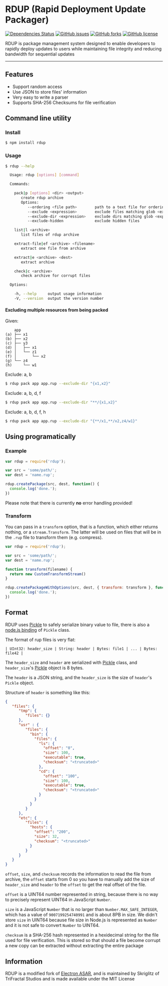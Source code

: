 # RDUP (Rapid Deployment Update Packager)

[![Dependencies Status](https://david-dm.org/Skriglitz/rdup/status.png)](https://david-dm.org/Skriglitz/rdup)
[![GitHub issues](https://img.shields.io/github/issues/Skriglitz/rdup.svg)](https://github.com/Skriglitz/rdup/issues)
[![GitHub forks](https://img.shields.io/github/forks/Skriglitz/rdup.svg)](https://github.com/Skriglitz/rdup/network)
[![GitHub license](https://img.shields.io/github/license/Skriglitz/rdup.svg)](https://github.com/Skriglitz/rdup/blob/master/LICENSE)

RDUP is package management system designed to enable developers to rapidly deploy updates to users while maintaining file integrity and reducing bandwidth for sequential updates

***
## Features

* Support random access
* Use JSON to store files' information
* Very easy to write a parser
* Supports SHA-256 Checksums for file verification

## Command line utility

### Install

```bash
$ npm install rdup
```

### Usage

```bash
$ rdup --help

  Usage: rdup [options] [command]

  Commands:

    pack|p [options] <dir> <output>
       create rdup archive
       Options:
          --ordering <file path>        path to a text file for ordering contents
          --exclude <expression>        exclude files matching glob <expression>
          --exclude-dir <expression>    exclude dirs matching glob <expression> or starting with literal <expression>
          --exclude-hidden              exclude hidden files

    list|l <archive>
       list files of rdup archive

    extract-file|ef <archive> <filename>
       extract one file from archive

    extract|e <archive> <dest>
       extract archive

    check|c <archive>
       check archive for corrupt files

  Options:

    -h, --help     output usage information
    -V, --version  output the version number

```

#### Excluding multiple resources from being packed

Given:
```
    app
(a) ├── x1
(b) ├── x2
(c) ├── y3
(d) │   ├── x1
(e) │   └── z1
(f) │       └── x2
(g) └── z4
(h)     └── w1
```

Exclude: a, b
```bash
$ rdup pack app app.rup --exclude-dir "{x1,x2}"
```

Exclude: a, b, d, f
```bash
$ rdup pack app app.rup --exclude-dir "**/{x1,x2}"
```

Exclude: a, b, d, f, h
```bash
$ rdup pack app app.rup --exclude-dir "{**/x1,**/x2,z4/w1}"
```

## Using programatically

### Example

```js
var rdup = require('rdup');

var src = 'some/path/';
var dest = 'name.rup';

rdup.createPackage(src, dest, function() {
  console.log('done.');
})
```

Please note that there is currently **no** error handling provided!

### Transform
You can pass in a `transform` option, that is a function, which either returns
nothing, or a `stream.Transform`. The latter will be used on files that will be
in the `.rup` file to transform them (e.g. compress).

```js
var rdup = require('rdup');

var src = 'some/path/';
var dest = 'name.rup';

function transform(filename) {
  return new CustomTransformStream()
}

rdup.createPackageWithOptions(src, dest, { transform: transform }, function() {
  console.log('done.');
})
```

## Format

RDUP uses [Pickle][pickle] to safely serialize binary value to file, there is
also a [node.js binding][node-pickle] of `Pickle` class.

The format of rup files is very flat:

```
| UInt32: header_size | String: header | Bytes: file1 | ... | Bytes: file42 |
```

The `header_size` and `header` are serialized with [Pickle][pickle] class, and
`header_size`'s [Pickle][pickle] object is 8 bytes.

The `header` is a JSON string, and the `header_size` is the size of `header`'s
`Pickle` object.

Structure of `header` is something like this:

```json
{
   "files": {
      "tmp": {
         "files": {}
      },
      "usr" : {
         "files": {
           "bin": {
             "files": {
               "ls": {
                 "offset": "0",
                 "size": 100,
                 "executable": true,
                 "checksum": "<truncated>"
               },
               "cd": {
                 "offset": "100",
                 "size": 100,
                 "executable": true,
                 "checksum": "<truncated>"
               }
             }
           }
         }
      },
      "etc": {
         "files": {
           "hosts": {
             "offset": "200",
             "size": 32,
             "checksum": "<truncated>"
           }
         }
      }
   }
}
```

`offset`, `size`, and `checksum` records the information to read the file from archive, the `offset` starts from 0 so you have to manually add the size of `header_size` and
`header` to the `offset` to get the real offset of the file.

`offset` is a UINT64 number represented in string, because there is no way to
precisely represent UINT64 in JavaScript `Number`.

`size` is a JavaScript `Number` that is no larger than `Number.MAX_SAFE_INTEGER`, which has a value of `9007199254740991` and is about 8PB in size. We didn't store `size` in UINT64 because file size in Node.js is represented as `Number` and it is not safe to
convert `Number` to UINT64.

`checksum` is a SHA-256 hash represented in a hexidecimal string for the file used for file verification. This is stored so that should a file become corrupt a new copy can be extracted without extracting the entire package

[pickle]: https://chromium.googlesource.com/chromium/src/+/master/base/pickle.h
[node-pickle]: https://www.npmjs.org/package/chromium-pickle

## Information

RDUP is a modified fork of [Electron ASAR](https://github.com/electron/asar), and is maintained by Skriglitz of TriFractal Studios and is made available under the MIT License